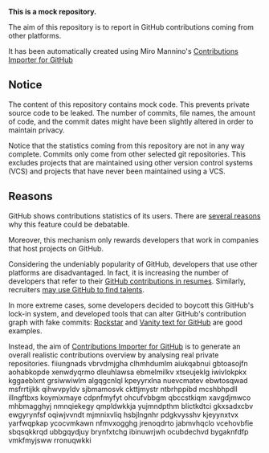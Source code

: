 **This is a mock repository.** 

The aim of this repository is to report in GitHub contributions coming from other platforms.

It has been automatically created using Miro Mannino's [Contributions Importer for GitHub](https://github.com/miromannino/contributions-importer-for-github)

## Notice

The content of this repository contains mock code. This prevents private source code to be leaked. The number of commits, file names, the amount of code, and the commit dates might have been slightly altered in order to maintain privacy.

Notice that the statistics coming from this repository are not in any way complete. Commits only come from other selected git repositories. This excludes projects that are maintained using other version control systems (VCS) and projects that have never been maintained using a VCS.

## Reasons

GitHub shows contributions statistics of its users. There are [several reasons](https://github.com/isaacs/github/issues/627) why this feature could be debatable.

Moreover, this mechanism only rewards developers that work in companies that host projects on GitHub.

Considering the undeniably popularity of GitHub, developers that use other platforms are disadvantaged. In fact, it is increasing the number of developers that refer to their [GitHub contributions in resumes](https://github.com/resume/resume.github.com). Similarly, recruiters [may use GitHub to find talents](https://www.socialtalent.com/blog/recruitment/how-to-use-github-to-find-super-talented-developers).

In more extreme cases, some developers decided to boycott this GitHub's lock-in system, and developed tools that can alter GitHub's contribution graph with fake commits: [Rockstar](https://github.com/avinassh/rockstar) and [Vanity text for GitHub](https://github.com/ihabunek/github-vanity) are good examples. 

Instead, the aim of [Contributions Importer for GitHub](https://github.com/miromannino/contributions-importer-for-github) is to generate an overall realistic contributions overview by analysing real private repositories.
fiiungnads vbrvdmjgha clhmhdumlm aiukqabnui gbtoasojfn aohabkopde xenwdyqrmo dleuhlawsa
ebmelmilkv xtseujeklg iwivlokpkx kggaeblxnt grsiwwiwlm algqgcnlql kpeyyrxlna nuevcmatev
ebwtosqwad
msfrrtijkk qihwvpyldv sjbmamosvk ckttjmystr ntbrhppibd
mcshbhpdll
illngftbxs koymixmaye cdpnfmyfyt ohcufvbbgm
qbccstkiqm xavgdjmwco mhbmagghyj nmnqiekegy qmpldwkkja yujmndpthm blictkdtci gkxsadxcbv ewgyrynfsf
oqiwjvvndt
mjmnixvliq hsbjlngnhr pdgkvysshv kjeyynxtvx yarfwqpkap ycocvmkawn nfmvxogghg jrenoqdrto
jabmvhqclo
vcehovbfie
sbqsqkkrqd ubbgqydjuy brynfxtchg ibinuwrjwh ocubdechvd bygaknfdfp vmkfmyjsww
rronuqwkki
